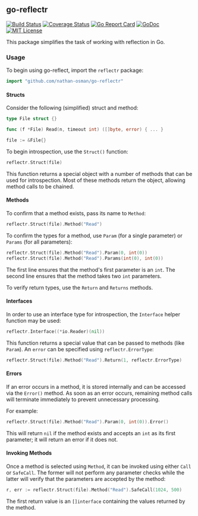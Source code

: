 ## go-reflectr

[![Build Status](https://travis-ci.org/nathan-osman/go-reflectr.svg?branch=master)](https://travis-ci.org/nathan-osman/go-reflectr)
[![Coverage Status](https://coveralls.io/repos/github/nathan-osman/go-reflectr/badge.svg?branch=master)](https://coveralls.io/github/nathan-osman/go-reflectr?branch=master)
[![Go Report Card](https://goreportcard.com/badge/github.com/nathan-osman/go-reflectr)](https://goreportcard.com/report/github.com/nathan-osman/go-reflectr)
[![GoDoc](https://godoc.org/github.com/nathan-osman/go-reflectr?status.svg)](https://godoc.org/github.com/nathan-osman/go-reflectr)
[![MIT License](http://img.shields.io/badge/license-MIT-9370d8.svg?style=flat)](http://opensource.org/licenses/MIT)

This package simplifies the task of working with reflection in Go.

### Usage

To begin using go-reflect, import the `reflectr` package:

```go
import "github.com/nathan-osman/go-reflectr"
```

#### Structs

Consider the following (simplified) struct and method:

```go
type File struct {}

func (f *File) Read(n, timeout int) ([]byte, error) { ... }

file := &File{}
```

To begin introspection, use the `Struct()` function:

```go
reflectr.Struct(file)
```

This function returns a special object with a number of methods that can be used for introspection. Most of these methods return the object, allowing method calls to be chained.

#### Methods

To confirm that a method exists, pass its name to `Method`:

```go
reflectr.Struct(file).Method("Read")
```

To confirm the types for a method, use `Param` (for a single parameter) or `Params` (for all parameters):

```go
reflectr.Struct(file).Method("Read").Param(0, int(0))
reflectr.Struct(file).Method("Read").Params(int(0), int(0))
```

The first line ensures that the method's first parameter is an `int`. The second line ensures that the method takes two `int` parameters.

To verify return types, use the `Return` and `Returns` methods.

#### Interfaces

In order to use an interface type for introspection, the `Interface` helper function may be used:

```go
reflectr.Interface((*io.Reader)(nil))
```

This function returns a special value that can be passed to methods (like `Param`). An `error` can be specified using `reflectr.ErrorType`:

```go
reflectr.Struct(file).Method("Read").Return(1, reflectr.ErrorType)
```

#### Errors

If an error occurs in a method, it is stored internally and can be accessed via the `Error()` method. As soon as an error occurs, remaining method calls will terminate immediately to prevent unnecessary processing.

For example:

```go
reflectr.Struct(file).Method("Read").Param(0, int(0)).Error()
```

This will return `nil` if the method exists and accepts an `int` as its first parameter; it will return an error if it does not.

#### Invoking Methods

Once a method is selected using `Method`, it can be invoked using either `Call` or `SafeCall`. The former will not perform any parameter checks while the latter will verify that the parameters are accepted by the method:

```go
r, err := reflectr.Struct(file).Method("Read").SafeCall(1024, 500)
```

The first return value is an `[]interface` containing the values returned by the method.
